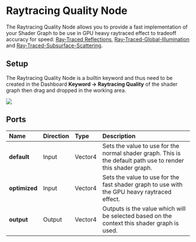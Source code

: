 # Raytracing Quality Node

The Raytracing Quality Node allows you to provide a fast implementation of your Shader Graph to be use in GPU heavy raytraced effect to tradeoff accuracy for speed: [Ray-Traced Reflections](Ray-Traced-Reflections.md), [Ray-Traced-Global-Illumination](Ray-Traced-Global-Illumination.md) and [Ray-Traced-Subsurface-Scattering](Ray-Traced-Subsurface-Scattering.md).

## Setup

The Raytracing Quality Node is a builtin keyword and thus need to be created in the Dashboard **Keyword -> Raytracing Quality** of the shader graph then drag and dropped in the working area.

![](Images/RaytracingQualityNode.png)

## Ports

| Name          | Direction | Type           | Description                                                  |
| :------------ | :-------- | :------------- | :----------------------------------------------------------- |
| **default**   | Input     | Vector4        | Sets the value to use for the normal shader graph. This is the default path use to render this shader graph. |
| **optimized** | Input     | Vector4        | Sets the value to use for the fast shader graph to use with the GPU heavy raytraced effect.|
| **output**    | Output    | Vector4        | Outputs is the value which will be selected based on the context this shader graph is used. |
